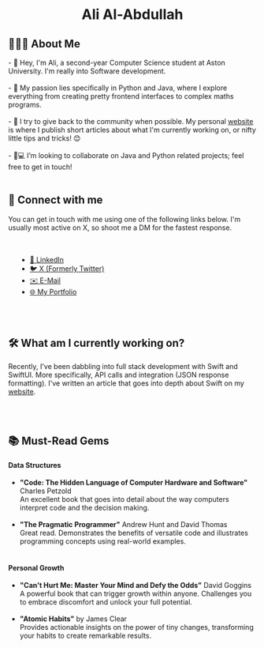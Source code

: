 <h1 align="center">Ali Al-Abdullah</h1>

<section> 
  <summary><h2>👨🏽‍💻 About Me</h2></summary> 
  <p>
    - 👋 Hey, I'm Ali, a second-year Computer Science student at Aston University. I'm really into Software development.
    <br><br>
    - 🌟 My passion lies specifically in Python and Java, where I explore everything from creating pretty frontend interfaces to complex maths programs.
    <br><br>
    - 🚀 I try to give back to the community when possible. My personal <a href="https://aliab.me">website</a> is where I publish short articles about what I'm currently working on, or nifty little tips and tricks! 😊
    <br><br>
    - 💞💻 I’m looking to collaborate on Java and Python related projects; feel free to get in touch!
    <br><br>
  </p>
</section>

<section>
  <h2>🤝 Connect with me</h2>
  <p>You can get in touch with me using one of the following links below. I'm usually most active on X, so shoot me a DM for the fastest response.</p> 
  <div style="padding: 20px; text-align: left;">
    <ul>
      <li><a href="https://www.linkedin.com/in/ali-al-abdullah-1b4352212/" target="_blank">🔗 LinkedIn</a></li>
      <li><a href="https://twitter.com/arcticxo" target="_blank">🐦 X (Formerly Twitter)</a></li>
      <li><a href="mailto:alabdullah.ali@hotmail.com">✉️ E-Mail</a></li>
      <li><a href="https://aliab.me" target="_blank">🌐 My Portfolio</a></li>
    </ul>
  </div>
  <br>
</section>

<section>
  <h2>🛠️ What am I currently working on?</h2>
  <p>Recently, I've been dabbling into full stack development with Swift and SwiftUI. More specifically, API calls and integration (JSON response formatting). I've written an article that goes into depth about Swift on my <a href="https://aliab.me">website</a>.</p><br><br>
</section>

<section>
  <h2>📚 Must-Read Gems</h2>
  <h4>Data Structures</h4>
  <ul>
    <li><b>"Code: The Hidden Language of Computer Hardware and Software"</b> Charles Petzold</li>
    An excellent book that goes into detail about the way computers interpret code and the decision making. 
    <br><br>
    <li><b>"The Pragmatic Programmer"</b> Andrew Hunt and David Thomas</li>
    Great read. Demonstrates the benefits of versatile code and illustrates programming concepts using real-world examples. 
    <br><br>
  </ul>

  <h4>Personal Growth</h4>
  <ul>
    <li><b>"Can't Hurt Me: Master Your Mind and Defy the Odds"</b> David Goggins</li>
    A powerful book that can trigger growth within anyone. Challenges you to embrace discomfort and unlock your full potential.
    <br><br>
    <li><b>"Atomic Habits"</b> by James Clear</li>
    Provides actionable insights on the power of tiny changes, transforming your habits to create remarkable results. 
    <br><br>
  </ul>
</section>
